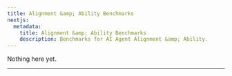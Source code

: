 ```yaml
---
title: Alignment &amp; Ability Benchmarks
nextjs:
  metadata:
    title: Alignment &amp; Ability Benchmarks
    description: Benchmarks for AI Agent Alignment &amp; Ability.
---
```


Nothing here yet.

---

<!-- ## Alignment

### Helpfulness

### Harmlessness

### Honesty

### Power Seeking

---

## Ability

### Grounded Commonsense Reasoning

### World Models -->
